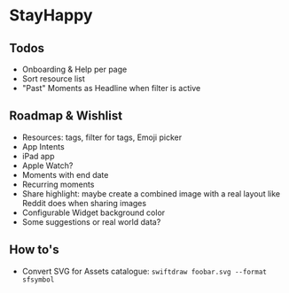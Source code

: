 # StayHappy

## Todos
- Onboarding & Help per page
- Sort resource list
- "Past" Moments as Headline when filter is active

## Roadmap & Wishlist
- Resources: tags, filter for tags, Emoji picker
- App Intents
- iPad app
- Apple Watch?
- Moments with end date
- Recurring moments
- Share highlight: maybe create a combined image with a real layout like Reddit does when sharing images
- Configurable Widget background color
- Some suggestions or real world data?

## How to's

- Convert SVG for Assets catalogue: `swiftdraw foobar.svg --format sfsymbol`
